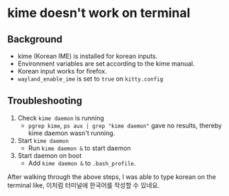 # kime doesn't work on terminal

## Background

- kime (Korean IME) is installed for korean inputs.
- Environment variables are set according to the kime manual.
- Korean input works for firefox.
- `wayland_enable_ime` is set to `true` on `kitty.config`

## Troubleshooting

1. Check `kime daemon` is running
    - `pgrep kime`, `ps aux | grep "kime daemon"` gave no results, thereby kime daemon wasn't running.
1. Start `kime daemon`
    - Run `kime daemon &` to start daemon
1. Start daemon on boot
    - Add `kime daemon &` to `.bash_profile`.

After walking through the above steps, I was able to type korean on the terminal like, 이처럼 터미널에 한국어를 작성할 수 있네요.
